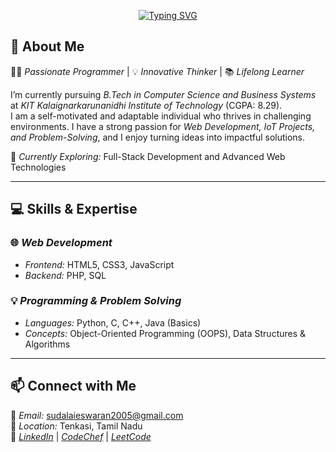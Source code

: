 <p align="center">
  <a href="https://git.io/typing-svg"><img src="https://readme-typing-svg.herokuapp.com?font=Berkshire+Swash&weight=500&size=30&pause=1000&color=F71907&width=700&lines=%F0%9F%91%8B+Hey%2C+I'm+Sudalai+Eswaran%F0%9F%91%A8%E2%80%8D%F0%9F%8E%93.+You+are+Welcome%F0%9F%A4%9D" alt="Typing SVG" /></a>
</p>

## 🌟 About Me  
👨‍💻 *Passionate Programmer* | 💡 *Innovative Thinker* | 📚 *Lifelong Learner*  

I’m currently pursuing *B.Tech in Computer Science and Business Systems* at *KIT Kalaignarkarunanidhi Institute of Technology* (CGPA: 8.29).  
I am a self-motivated and adaptable individual who thrives in challenging environments. I have a strong passion for *Web Development, IoT Projects, and Problem-Solving*, and I enjoy turning ideas into impactful solutions.  

🌱 *Currently Exploring:* Full-Stack Development and Advanced Web Technologies  

---

## 💻 Skills & Expertise  

### 🌐 *Web Development*  
- *Frontend:* HTML5, CSS3, JavaScript  
- *Backend:* PHP, SQL  

### 💡 *Programming & Problem Solving*  
- *Languages:* Python, C, C++, Java (Basics)  
- *Concepts:* Object-Oriented Programming (OOPS), Data Structures & Algorithms  

---

## 📫 Connect with Me  
📧 *Email:* [sudalaieswaran2005@gmail.com](mailto:sudalaieswaran2005@gmail.com)  
📍 *Location:* Tenkasi, Tamil Nadu  
🔗 *[LinkedIn](https://linkedin.com/in/sudalai-eswaran-523452265)* |  *[CodeChef](https://www.codechef.com/users/sudalaieswaran)* | *[LeetCode](https://leetcode.com/u/sudalaieswaran/)*
